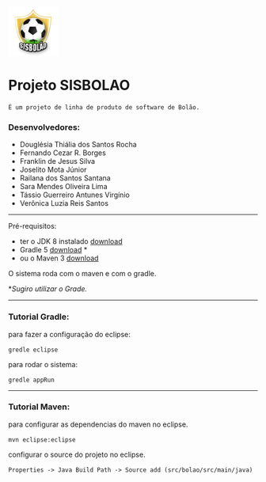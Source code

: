 <img src="https://raw.githubusercontent.com/tassiovirginio/bolaospl/master/src/bolao/src/main/webapp/img/logo.png" width="100"/>

# Projeto SISBOLAO 
	
	É um projeto de linha de produto de software de Bolão.

### Desenvolvedores: 

 - Douglésia Thiália dos Santos Rocha
 - Fernando Cezar R. Borges
 - Franklin de Jesus Silva
 - Joselito Mota Júnior
 - Railana dos Santos Santana
 - Sara Mendes Oliveira Lima
 - Tássio Guerreiro Antunes Virgínio
 - Verônica Luzia Reis Santos

---


Pré-requisitos: 
 - ter o JDK 8 instalado [download](https://www.oracle.com/technetwork/pt/java/javase/downloads/jdk8-downloads-2133151.html)
 - Gradle 5 [download](https://gradle.org/install/) *
 - ou o Maven 3 [download](https://maven.apache.org/download.cgi)
 
O sistema roda com o maven e com o gradle.

**Sugiro utilizar o Grade.*

---

### Tutorial Gradle:

para fazer a configuração do eclipse:

	gredle eclipse

para rodar o sistema:

	gredle appRun

---

### Tutorial Maven:

para configurar as dependencias do maven no eclipse.

	mvn eclipse:eclipse

configurar o source do projeto no eclipse.

	Properties -> Java Build Path -> Source add (src/bolao/src/main/java)

